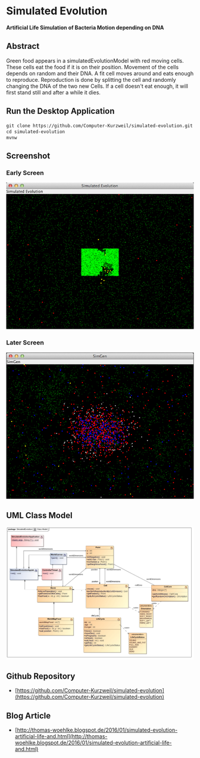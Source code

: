 # Simulated Evolution

**Artificial Life Simulation of Bacteria Motion depending on DNA**

## Abstract
Green food appears in a simulatedEvolutionModel with red moving cells. These cells eat the food if it is on their position.
Movement of the cells depends on random and their DNA. A fit cell moves around and eats enough to reproduce.
Reproduction is done by splitting the cell and randomly changing the DNA of the two new Cells.
If a cell doesn't eat enough, it will first stand still and after a while it dies.


## Run the Desktop Application
```
git clone https://github.com/Computer-Kurzweil/simulated-evolution.git
cd simulated-evolution
mvnw
```

## Screenshot
### Early Screen
![Early Screen](src/main/resources/img/screen1.png)
### Later Screen
![Later Screen](src/main/resources/img/screen2.png)


## UML Class Model
![UML Class Model](src/main/resources/img/Class_Model.jpg)

## Github Repository
* [https://github.com/Computer-Kurzweil/simulated-evolution](https://github.com/Computer-Kurzweil/simulated-evolution)

## Blog Article
* [http://thomas-woehlke.blogspot.de/2016/01/simulated-evolution-artificial-life-and.html](http://thomas-woehlke.blogspot.de/2016/01/simulated-evolution-artificial-life-and.html)
